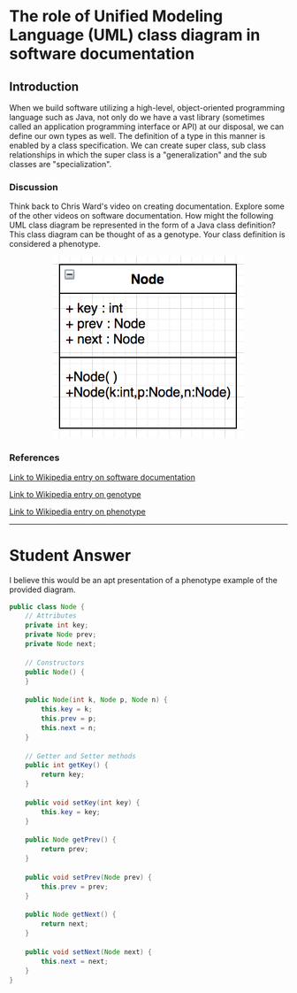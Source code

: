 
# The role of Unified Modeling Language (UML) class diagram in software documentation

## Introduction

When we build software utilizing a high-level, object-oriented programming language such as Java, not only do we have a vast library (sometimes called an application programming interface or API) at our disposal, we can define our own types as well. The definition of a type in this manner is enabled by a class specification. We can create super class, sub class relationships in which the super class is a "generalization" and the sub classes are "specialization".

### Discussion

Think back to Chris Ward's video on creating documentation. Explore some of the other videos on software documentation. How might the following UML class diagram be represented in the form of a Java class definition? This class diagram can be thought of as a genotype. Your class definition is considered a phenotype.

<!-- markdownlint-disable MD033 -->
<p align="center" width="100%">
    <img src="./assets/UMLClass.png" alt="UML Class Diagram">
</p>
<!-- markdownlint-enable MD033 -->

### References

[Link to Wikipedia entry on software documentation](https://en.wikipedia.org/wiki/Software_documentation)

[Link to Wikipedia entry on genotype](https://en.wikipedia.org/wiki/Genotype)

[Link to Wikipedia entry on phenotype](https://en.wikipedia.org/wiki/Phenotype)

---

# Student Answer

I believe this would be an apt presentation of a phenotype example of the provided diagram.

````java
public class Node {
    // Attributes
    private int key;
    private Node prev;
    private Node next;

    // Constructors
    public Node() {
    }

    public Node(int k, Node p, Node n) {
        this.key = k;
        this.prev = p;
        this.next = n;
    }

    // Getter and Setter methods
    public int getKey() {
        return key;
    }

    public void setKey(int key) {
        this.key = key;
    }

    public Node getPrev() {
        return prev;
    }

    public void setPrev(Node prev) {
        this.prev = prev;
    }

    public Node getNext() {
        return next;
    }

    public void setNext(Node next) {
        this.next = next;
    }
}
````
